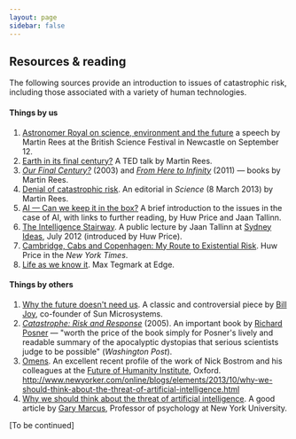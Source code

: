 ```yaml
---
layout: page
sidebar: false
---
```


## Resources & reading

The following sources provide an introduction to issues of catastrophic risk, including those associated with a variety of human technologies.


#### Things by us

1. [Astronomer Royal on science, environment and the future](http://theconversation.com/astronomer-royal-on-science-environment-and-the-future-18162) a speech by Martin Rees at the British Science Festival in Newcastle on September 12. 
1. [Earth in its final century?](http://www.youtube.com/watch?v=3qF26MbYgOA) A TED talk by Martin Rees.
1. [*Our Final Century?*](http://www.amazon.co.uk/Our-Final-Century-Humanitys-Twenty-first/dp/0099436868) (2003) and *[From Here to Infinity](http://www.amazon.co.uk/Here-Infinity-Scientific-Horizons-Lectures/dp/1846685036)* (2011) — books by Martin Rees.
1. [Denial of catastrophic risk](http://www.sciencemag.org/content/339/6124/1123.full). An editorial in *Science* (8 March 2013) by Martin Rees.<br>
1. [AI — Can we keep it in the box?](http://theconversation.edu.au/artificial-intelligence-can-we-keep-it-in-the-box-8541) A brief introduction to the issues in the case of AI, with links to further reading, by Huw Price and Jaan Tallinn.
1. [The Intelligence Stairway](http://www.youtube.com/watch?v=BNqQkFg-7AM&feature=plcp). A public lecture by Jaan Tallinn at [Sydney Ideas](http://sydney.edu.au/sydney_ideas/lectures/2012/jaan.tallinn.shtml), July 2012 (introduced by Huw Price).
1. [Cambridge, Cabs and Copenhagen: My Route to Existential Risk](http://opinionator.blogs.nytimes.com/2013/01/27/cambridge-cabs-and-copenhagen-my-route-to-existential-risk/). Huw Price in the *New York Times*.<br>
1. [Life as we know it](http://www.edge.org/response-detail/23690). Max Tegmark at Edge.


#### Things by others

1. [Why the future doesn't need us](http://www.wired.com/wired/archive/8.04/joy.html). A classic and controversial piece by [Bill Joy](http://en.wikipedia.org/wiki/Bill_Joy), co-founder of Sun Microsystems.<br>
1. [*Catastrophe: Risk and Response*](http://www.oup.com/us/catalog/general/subject/Economics/Political/?view=usa&ci=9780195306477) (2005). An important book by [Richard Posner](http://en.wikipedia.org/wiki/Richard_Posner) — "worth the price of the book simply for Posner's lively and readable summary of the apocalyptic dystopias that serious scientists judge to be possible" (*Washington Post*).
1. [Omens](http://www.aeonmagazine.com/world-views/ross-andersen-human-extinction/). An excellent recent profile of the work of Nick Bostrom and his colleagues at the [Future of Humanity Institute](http://www.fhi.ox.ac.uk/), Oxford.
http://www.newyorker.com/online/blogs/elements/2013/10/why-we-should-think-about-the-threat-of-artificial-intelligence.html
1. [Why we should think about the threat of artificial intelligence](http://www.newyorker.com/online/blogs/elements/2013/10/why-we-should-think-about-the-threat-of-artificial-intelligence.html). A good article by [Gary Marcus](http://en.wikipedia.org/wiki/Gary_Marcus), Professor of psychology at New York University.<br>
 
[To be continued]
